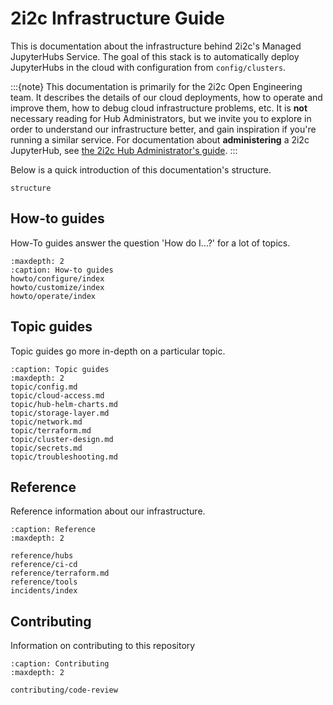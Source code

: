 # 2i2c Infrastructure Guide

This is documentation about the infrastructure behind 2i2c's Managed JupyterHubs Service.
The goal of this stack is to automatically deploy JupyterHubs in the cloud with configuration from `config/clusters`.

:::{note}
This documentation is primarily for the 2i2c Open Engineering team.
It describes the details of our cloud deployments, how to operate and improve them, how to debug cloud infrastructure problems, etc.
It is **not** necessary reading for Hub Administrators, but we invite you to explore in order to understand our infrastructure better, and gain inspiration if you're running a similar service.
For documentation about **administering** a 2i2c JupyterHub, see [the 2i2c Hub Administrator's guide](https://docs.2i2c.org).
:::

Below is a quick introduction of this documentation's structure.

```{toctree}
structure
```

## How-to guides

How-To guides answer the question 'How do I...?' for a lot of topics.

```{toctree}
:maxdepth: 2
:caption: How-to guides
howto/configure/index
howto/customize/index
howto/operate/index
```

## Topic guides

Topic guides go more in-depth on a particular topic.

```{toctree}
:caption: Topic guides
:maxdepth: 2
topic/config.md
topic/cloud-access.md
topic/hub-helm-charts.md
topic/storage-layer.md
topic/network.md
topic/terraform.md
topic/cluster-design.md
topic/secrets.md
topic/troubleshooting.md
```

## Reference

Reference information about our infrastructure.

```{toctree}
:caption: Reference
:maxdepth: 2

reference/hubs
reference/ci-cd
reference/terraform.md
reference/tools
incidents/index
```

## Contributing

Information on contributing to this repository

```{toctree}
:caption: Contributing
:maxdepth: 2

contributing/code-review
```
